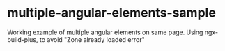 # multiple-angular-elements-sample
Working example of multiple angular elements on same page. Using ngx-build-plus, to avoid "Zone already loaded error"
